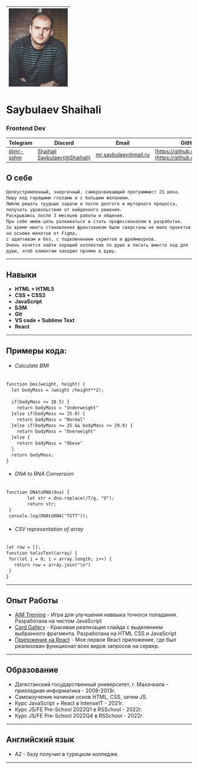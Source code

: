 <img src='./photo_2022-11-27_21-22-41.jpg' width='160'/> |
---------------------------------------------------------|


# Saybulaev Shaihali


### Frontend Dev


Telegram                        |Discord                                             |Email               |GitHub                                                    |
--------------------------------|----------------------------------------------------|--------------------|----------------------------------------------------------|
[@mr-sshm](https://t.me/mr-sshm)|[Shaihali Saybulaev(@Shaihali)](https://discord.com)|mr.saybulaev@mail.ru|[https://github.com/Shaihali](https://github.com/Shaihali)| 

## О себе 
	Целеустремленный, энергичный, саморазвивающий программист 21 века.  
	Пишу код горящими глазами и с большим желанием.
	Люблю решать трудные задачи и после долгого и муторного процесса, получать удовольствие от найденного решения.  
	Раскрываюсь после 3 месяцев работы и общения.  
	При себе имею цель развиваться и стать профессионалом в разработке.  
	За время моего становления фронтовиком были сверстаны не мало проектов на основе макетов от Figma,  
	с адаптивом и без, с подключением скриптов и фреймворков.  
	Очень хочется найти хороший коллектив по душе и писать вместе код для души, чтоб клиентам заходил проямо в душу.

---
## Навыки	
* **HTML + HTML5**
* **CSS + CSS3**
* **JavaScript**
* **БЭМ**
* **Git**
* **VS code + Sublime Text**
* **React**
---
## Примеры кода: 
* ###### Calculate BMI
```
function bmi(weight, height) {
  let bodyMass = (weight /height**2);

  if(bodyMass <= 18.5) {
    return bodyMass = "Underweight"
  }else if(bodyMass <= 25.0) {
    return bodyMass = "Normal"
  }else if(bodyMass >= 25 && bodyMass <= 29.9) {
    return bodyMass = "Overweight"
  }else {
    return bodyMass = "Obese"
  }
  return bodyMass;
}
```
* ###### DNA to RNA Conversion
```
function DNAtoRNA(dna) {
 	 	let str = dna.replace(/T/g, "U");
 	 	return str;
 }
 console.log(DNAtoRNA("TGTT"));
 ```
 * ###### CSV representation of array
 ```
 let row = [];
function toCsvText(array) {
  for(let i = 0; i < array.length; i++) {
    return row = array.join("\n")
  }
}
```
---
## Опыт Работы
* [AIM Treining](https://shaihali.github.io/AIM-game/) - Игра для улучшения наввыка точноси попадания. Разработана на чистом JavaScript
* [Card Gallery](https://shaihali.github.io/card-gallery/) - Красивая реализация слайда с выделением выбранного фрагмента. Разработана на HTML CSS и JavaScript
* [Приложение на React](https://github.com/Shaihali/first-react-app) - Мое первое React приложение, где был реализован функционал всех видов запросов на сервер.  
---
## Образование 
* Дагестанский государственный университет, г. Махачкала - прикладная информатика - 2008-2013г.
* Самоизучение начиная основ HTML, CSS, затем JS.
* Курс JavaScript + React в IntenseIT - 2021г.
* Курс JS/FE Pre-School 2022Q1 в RSSchool - 2022г.
* Курс JS/FE Pre-School 2022Q4 в RSSchool - 2022г.
---
## Английский язык
* А2 - базу получил в турецком колледже.
---